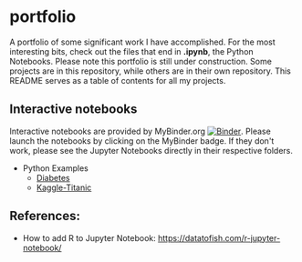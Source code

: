 # portfolio
A portfolio of some significant work I have accomplished. For the most interesting bits, check out the files that end in **.ipynb**, the Python Notebooks. Please note this portfolio is still under construction. Some projects are in this repository, while others are in their own repository. This README serves as a table of contents for all my projects.

## Interactive notebooks
Interactive notebooks are provided by MyBinder.org [![Binder](https://mybinder.org/badge_logo.svg)](https://mybinder.org/v2/gh/ChemGuy88/portfolio/HEAD). Please launch the notebooks by clicking on the MyBinder badge. If they don't work, please see the Jupyter Notebooks directly in their respective folders.

- Python Examples
  - [Diabetes](https://github.com/ChemGuy88/portfolio-diabetes)
  - [Kaggle-Titanic](https://github.com/ChemGuy88/portfolio/tree/main/Python%20Examples/Kaggle-Titanic)

## References:
- How to add R to Jupyter Notebook: https://datatofish.com/r-jupyter-notebook/
